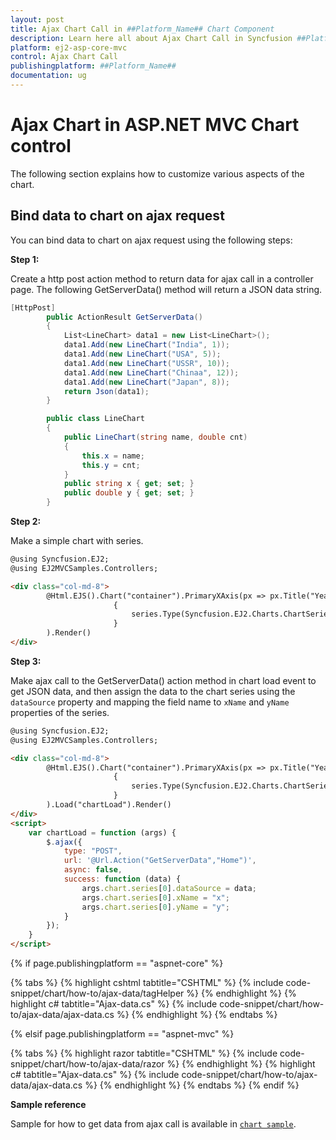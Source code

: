 ```yaml
---
layout: post
title: Ajax Chart Call in ##Platform_Name## Chart Component
description: Learn here all about Ajax Chart Call in Syncfusion ##Platform_Name## Chart component of Syncfusion Essential JS 2 and more.
platform: ej2-asp-core-mvc
control: Ajax Chart Call
publishingplatform: ##Platform_Name##
documentation: ug
---
```



<!-- markdownlint-disable MD036 -->

# Ajax Chart in ASP.NET MVC Chart control

The following section explains how to customize various aspects of the chart.

## Bind data to chart on ajax request

You can bind data to chart on ajax request using the following steps:

**Step 1:**

Create a http post action method to return data for ajax call in a controller page. The following GetServerData() method will return a JSON data string.

```cs
[HttpPost]
        public ActionResult GetServerData()
        {
            List<LineChart> data1 = new List<LineChart>();
            data1.Add(new LineChart("India", 1));
            data1.Add(new LineChart("USA", 5));
            data1.Add(new LineChart("USSR", 10));
            data1.Add(new LineChart("Chinaa", 12));
            data1.Add(new LineChart("Japan", 8));
            return Json(data1);
        }

        public class LineChart
        {
            public LineChart(string name, double cnt)
            {
                this.x = name;
                this.y = cnt;
            }
            public string x { get; set; }
            public double y { get; set; }
        }
```

**Step 2:**

Make a simple chart with series.

```html
@using Syncfusion.EJ2;
@using EJ2MVCSamples.Controllers;

<div class="col-md-8">
        @Html.EJS().Chart("container").PrimaryXAxis(px => px.Title("Years").ValueType(Syncfusion.EJ2.Charts.ValueType.Category)).Series(series =>
                       {
                           series.Type(Syncfusion.EJ2.Charts.ChartSeriesType.Column).Add();
                       }
        ).Render()
</div>
```

**Step 3:**

Make ajax call to the GetServerData() action method in chart load event to get JSON data, and then assign the data to the chart series using the `dataSource` property and mapping the field name to `xName` and `yName` properties of the series.

```html
@using Syncfusion.EJ2;
@using EJ2MVCSamples.Controllers;

<div class="col-md-8">
        @Html.EJS().Chart("container").PrimaryXAxis(px => px.Title("Years").ValueType(Syncfusion.EJ2.Charts.ValueType.Category)).Series(series =>
                       {
                           series.Type(Syncfusion.EJ2.Charts.ChartSeriesType.Column).Add();
                       }
        ).Load("chartLoad").Render()
</div>
<script>
    var chartLoad = function (args) {
        $.ajax({
            type: "POST",
            url: '@Url.Action("GetServerData","Home")',
            async: false,
            success: function (data) {
                args.chart.series[0].dataSource = data;
                args.chart.series[0].xName = "x";
                args.chart.series[0].yName = "y";
            }
        });
    }
</script>
```

{% if page.publishingplatform == "aspnet-core" %}

{% tabs %}
{% highlight cshtml tabtitle="CSHTML" %}
{% include code-snippet/chart/how-to/ajax-data/tagHelper %}
{% endhighlight %}
{% highlight c# tabtitle="Ajax-data.cs" %}
{% include code-snippet/chart/how-to/ajax-data/ajax-data.cs %}
{% endhighlight %}
{% endtabs %}

{% elsif page.publishingplatform == "aspnet-mvc" %}

{% tabs %}
{% highlight razor tabtitle="CSHTML" %}
{% include code-snippet/chart/how-to/ajax-data/razor %}
{% endhighlight %}
{% highlight c# tabtitle="Ajax-data.cs" %}
{% include code-snippet/chart/how-to/ajax-data/ajax-data.cs %}
{% endhighlight %}
{% endtabs %}
{% endif %}



**Sample reference**

Sample for how to get data from ajax call is available in [`chart sample`](https://www.syncfusion.com/downloads/support/directtrac/general/ze/samples1051291506).
